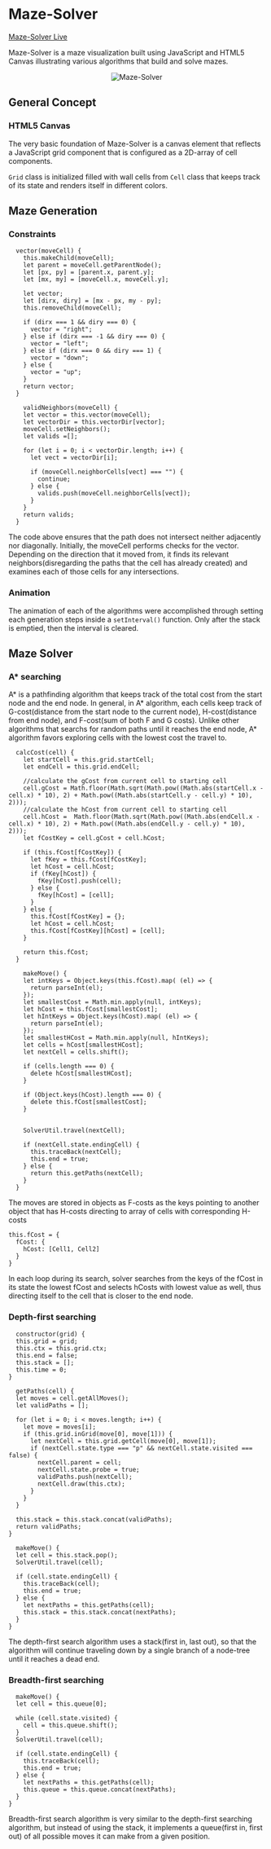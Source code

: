 # Maze-Solver

[Maze-Solver Live](https://brkwok.github.io/Maze-Solver/)

Maze-Solver is a maze visualization built using JavaScript and HTML5 Canvas illustrating various algorithms that build and solve mazes.

<p align="center">
  <img src="https://raw.githubusercontent.com/brkwok/Maze-Solver/master/assets/images/maze_solver.png" title="Maze-Solver">
</p>


## General Concept

### HTML5 Canvas

The very basic foundation of Maze-Solver is a canvas element that reflects a JavaScript grid component that is configured as a 2D-array of cell components.

`Grid` class is initialized filled with wall cells from `Cell` class that keeps track of its state and renders itself in different colors.


## Maze Generation

### Constraints


```
  vector(moveCell) {
    this.makeChild(moveCell);
    let parent = moveCell.getParentNode();
    let [px, py] = [parent.x, parent.y];
    let [mx, my] = [moveCell.x, moveCell.y];

    let vector;
    let [dirx, diry] = [mx - px, my - py];
    this.removeChild(moveCell);

    if (dirx === 1 && diry === 0) {
      vector = "right";
    } else if (dirx === -1 && diry === 0) {
      vector = "left";
    } else if (dirx === 0 && diry === 1) {
      vector = "down";
    } else {
      vector = "up";
    }
    return vector;
  }
  
    validNeighbors(moveCell) {
    let vector = this.vector(moveCell);
    let vectorDir = this.vectorDir[vector];
    moveCell.setNeighbors();
    let valids =[];

    for (let i = 0; i < vectorDir.length; i++) {
      let vect = vectorDir[i];

      if (moveCell.neighborCells[vect] === "") {
        continue;
      } else {
        valids.push(moveCell.neighborCells[vect]);
      }
    }
    return valids;
  }
```

The code above ensures that the path does not intersect neither adjacently nor diagonally. Initially, the moveCell performs checks for the vector. Depending on the direction that it moved from, it finds its relevant neighbors(disregarding the paths that the cell has already created) and examines each of those cells for any intersections.

### Animation

The animation of each of the algorithms were accomplished through setting each generation steps inside a `setInterval()` function. Only after the stack is emptied, then the interval is cleared.


## Maze Solver

### A* searching

A* is a pathfinding algorithm that keeps track of the total cost from the start node and the end node. In general, in A* algorithm, each cells keep track of G-cost(distance from the start node to the current node), H-cost(distance from end node), and F-cost(sum of both F and G costs). Unlike other algorithms that searchs for random paths until it reaches the end node, A* algorithm favors exploring cells with the lowest cost the travel to.

```
  calcCost(cell) {
    let startCell = this.grid.startCell;
    let endCell = this.grid.endCell;

    //calculate the gCost from current cell to starting cell
    cell.gCost = Math.floor(Math.sqrt(Math.pow((Math.abs(startCell.x - cell.x) * 10), 2) + Math.pow((Math.abs(startCell.y - cell.y) * 10), 2)));
    //calculate the hCost from current cell to starting cell
    cell.hCost =  Math.floor(Math.sqrt(Math.pow((Math.abs(endCell.x - cell.x) * 10), 2) + Math.pow((Math.abs(endCell.y - cell.y) * 10), 2)));
    let fCostKey = cell.gCost + cell.hCost;

    if (this.fCost[fCostKey]) {
      let fKey = this.fCost[fCostKey];
      let hCost = cell.hCost;
      if (fKey[hCost]) {
        fKey[hCost].push(cell);
      } else {
        fKey[hCost] = [cell];
      }
    } else {
      this.fCost[fCostKey] = {};
      let hCost = cell.hCost;
      this.fCost[fCostKey][hCost] = [cell];
    }

    return this.fCost;
  }
  
    makeMove() {
    let intKeys = Object.keys(this.fCost).map( (el) => {
      return parseInt(el);
    });
    let smallestCost = Math.min.apply(null, intKeys);
    let hCost = this.fCost[smallestCost];
    let hIntKeys = Object.keys(hCost).map( (el) => {
      return parseInt(el);
    });
    let smallestHCost = Math.min.apply(null, hIntKeys);
    let cells = hCost[smallestHCost];
    let nextCell = cells.shift();

    if (cells.length === 0) {
      delete hCost[smallestHCost];
    }

    if (Object.keys(hCost).length === 0) {
      delete this.fCost[smallestCost];
    }


    SolverUtil.travel(nextCell);

    if (nextCell.state.endingCell) {
      this.traceBack(nextCell);
      this.end = true;
    } else {
      return this.getPaths(nextCell);
    }
  }
  ```
  The moves are stored in objects as F-costs as the keys pointing to another object that has H-costs directing to array of cells with corresponding H-costs
  
  ```
  this.fCost = {
    fCost: {
      hCost: [Cell1, Cell2]
    }
  }
  ```
  In each loop during its search, solver searches from the keys of the fCost in its state the lowest fCost and selects hCosts with lowest value as well, thus directing itself to the cell that is closer to the end node.
  
  ### Depth-first searching
  
  ```
    constructor(grid) {
    this.grid = grid;
    this.ctx = this.grid.ctx;
    this.end = false;
    this.stack = [];
    this.time = 0;
  }
  
    getPaths(cell) {
    let moves = cell.getAllMoves();
    let validPaths = [];

    for (let i = 0; i < moves.length; i++) {
      let move = moves[i];
      if (this.grid.inGrid(move[0], move[1])) {
        let nextCell = this.grid.getCell(move[0], move[1]);
        if (nextCell.state.type === "p" && nextCell.state.visited === false) {
          nextCell.parent = cell;
          nextCell.state.probe = true;
          validPaths.push(nextCell);
          nextCell.draw(this.ctx);
        }
      }
    }

    this.stack = this.stack.concat(validPaths);
    return validPaths;
  }
  
    makeMove() {
    let cell = this.stack.pop();
    SolverUtil.travel(cell);

    if (cell.state.endingCell) {
      this.traceBack(cell);
      this.end = true;
    } else {
      let nextPaths = this.getPaths(cell);
      this.stack = this.stack.concat(nextPaths);
    }
  }
  ```
  
  The depth-first search algorithm uses a stack(first in, last out), so that the algorithm will continue traveling down by a single branch of a node-tree until it reaches a dead end.
  
  
  ### Breadth-first searching
  
  ```
    makeMove() {
    let cell = this.queue[0];

    while (cell.state.visited) {
      cell = this.queue.shift();
    }
    SolverUtil.travel(cell);

    if (cell.state.endingCell) {
      this.traceBack(cell);
      this.end = true;
    } else {
      let nextPaths = this.getPaths(cell);
      this.queue = this.queue.concat(nextPaths);
    }
  }
  ```
  Breadth-first search algorithm is very similar to the depth-first searching algorithm, but instead of using the stack, it implements a queue(first in, first out) of all possible moves it can make from a given position. 
